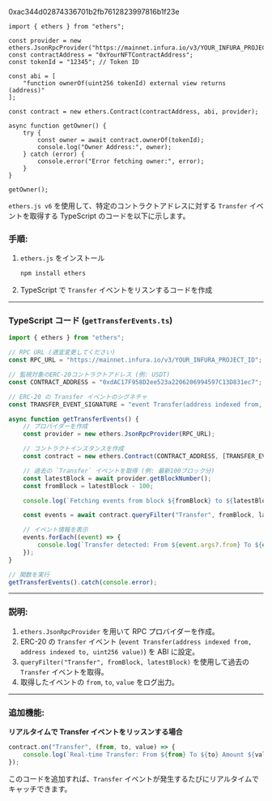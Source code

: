 0хас344d02874336701b2fb7612823997816b1f23e

```
import { ethers } from "ethers";

const provider = new ethers.JsonRpcProvider("https://mainnet.infura.io/v3/YOUR_INFURA_PROJECT_ID");
const contractAddress = "0xYourNFTContractAddress";
const tokenId = "12345"; // Token ID

const abi = [
    "function ownerOf(uint256 tokenId) external view returns (address)"
];

const contract = new ethers.Contract(contractAddress, abi, provider);

async function getOwner() {
    try {
        const owner = await contract.ownerOf(tokenId);
        console.log("Owner Address:", owner);
    } catch (error) {
        console.error("Error fetching owner:", error);
    }
}

getOwner();
```


`ethers.js v6` を使用して、特定のコントラクトアドレスに対する `Transfer` イベントを取得する TypeScript のコードを以下に示します。  

### 手順:
1. `ethers.js` をインストール  
   ```sh
   npm install ethers
   ```
2. TypeScript で `Transfer` イベントをリスンするコードを作成  

---

### TypeScript コード (`getTransferEvents.ts`)
```typescript
import { ethers } from "ethers";

// RPC URL (適宜変更してください)
const RPC_URL = "https://mainnet.infura.io/v3/YOUR_INFURA_PROJECT_ID";

// 監視対象のERC-20コントラクトアドレス (例: USDT)
const CONTRACT_ADDRESS = "0xdAC17F958D2ee523a2206206994597C13D831ec7";

// ERC-20 の Transfer イベントのシグネチャ
const TRANSFER_EVENT_SIGNATURE = "event Transfer(address indexed from, address indexed to, uint256 value)";

async function getTransferEvents() {
    // プロバイダーを作成
    const provider = new ethers.JsonRpcProvider(RPC_URL);

    // コントラクトインスタンスを作成
    const contract = new ethers.Contract(CONTRACT_ADDRESS, [TRANSFER_EVENT_SIGNATURE], provider);

    // 過去の `Transfer` イベントを取得 (例: 最新100ブロック分)
    const latestBlock = await provider.getBlockNumber();
    const fromBlock = latestBlock - 100;

    console.log(`Fetching events from block ${fromBlock} to ${latestBlock}...`);

    const events = await contract.queryFilter("Transfer", fromBlock, latestBlock);

    // イベント情報を表示
    events.forEach((event) => {
        console.log(`Transfer detected: From ${event.args?.from} To ${event.args?.to} Amount ${event.args?.value.toString()}`);
    });
}

// 関数を実行
getTransferEvents().catch(console.error);
```

---

### 説明:
1. `ethers.JsonRpcProvider` を用いて RPC プロバイダーを作成。
2. ERC-20 の `Transfer` イベント (`event Transfer(address indexed from, address indexed to, uint256 value)`) を ABI に設定。
3. `queryFilter("Transfer", fromBlock, latestBlock)` を使用して過去の `Transfer` イベントを取得。
4. 取得したイベントの `from`, `to`, `value` をログ出力。

---

### 追加機能:
**リアルタイムで Transfer イベントをリッスンする場合**
```typescript
contract.on("Transfer", (from, to, value) => {
    console.log(`Real-time Transfer: From ${from} To ${to} Amount ${value.toString()}`);
});
```
このコードを追加すれば、`Transfer` イベントが発生するたびにリアルタイムでキャッチできます。
